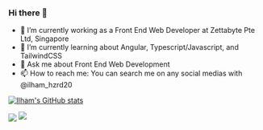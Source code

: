 ### Hi there 👋

- 🔭 I’m currently working as a Front End Web Developer at Zettabyte Pte Ltd, Singapore
- 🌱 I’m currently learning about Angular, Typescript/Javascript, and TailwindCSS
- 💬 Ask me about Front End Web Development
- 📫 How to reach me: You can search me on any social medias with @ilham_hzrd20

[![Ilham's GitHub stats](https://github-readme-stats.vercel.app/api?username=ilham-maulana-zetta)](https://github.com/ilham-maulana-zetta/github-readme-stats)

<img align="center" src="https://github-readme-stats.vercel.app/api/top-langs/?username=ilham-maulana-zetta&title_color=ffffff&text_color=c9cacc&icon_color=2bbc8a&bg_color=1d1f21&langs_count=3" />
<img src="https://github-readme-stats.vercel.app/api/wakatime?username=ilham_hzrd20&theme=github_dark&layout=compact">

